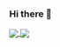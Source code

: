 ### Hi there 👋
<a href="https://github.com/thebryanwillis/">
  <img align="center" src="https://github-readme-stats.vercel.app/api/?username=thebryanwillis&count_private=true&theme=dark&showicons=true" />
</a>
<a href="https://github.com/thebryanwillis/">
  <img align="center" src="https://github-readme-stats.vercel.app/api/top-langs/?username=thebryanwillis&theme=dark&showicons=true" />
</a>


<!--
**thebryanwillis/thebryanwillis** is a ✨ _special_ ✨ repository because its `README.md` (this file) appears on your GitHub profile.

Here are some ideas to get you started:

- 🔭 I’m currently working on ...
- 🌱 I’m currently learning ...
- 👯 I’m looking to collaborate on ...
- 🤔 I’m looking for help with ...
- 💬 Ask me about ...
- 📫 How to reach me: ...
- 😄 Pronouns: ...
- ⚡ Fun fact: ...
-->
